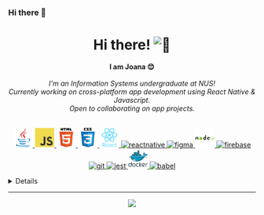 ### Hi there 👋

<!--
**sohjoana/sohjoana** is a ✨ _special_ ✨ repository because its `README.md` (this file) appears on your GitHub profile.

Here are some ideas to get you started:

- 🔭 I’m currently working on ...
- 🌱 I’m currently learning ...
- 👯 I’m looking to collaborate on ...
- 🤔 I’m looking for help with ...
- 💬 Ask me about ...
- 📫 How to reach me: ...
- 😄 Pronouns: ...
- ⚡ Fun fact: ...
-->
<h1 align="center">Hi there! <img src="assets/clinking-glasses_1f942.gif" alt="👋" width="32" height="32"></h1>
    
<p align="center">
        <b>I am Joana 😊</b><br><br>
        <i>
          I'm an Information Systems undergraduate at NUS!<br>
          Currently working on cross-platform app development using React Native & Javascript.<br>
          Open to collaborating on app projects.<br>
        </i><br>
</p> 

<p align="center">
    <a href="https://www.java.com" target="_blank" rel="noreferrer"> <img src="https://raw.githubusercontent.com/devicons/devicon/master/icons/java/java-original.svg" alt="java" width="40" height="40"/> </a>
    <a href="https://developer.mozilla.org/en-US/docs/Web/JavaScript" target="_blank" rel="noreferrer"> <img src="https://raw.githubusercontent.com/devicons/devicon/master/icons/javascript/javascript-original.svg" alt="javascript" width="40" height="40"/> </a>
    <a href="https://www.w3.org/html/" target="_blank" rel="noreferrer"> <img src="https://raw.githubusercontent.com/devicons/devicon/master/icons/html5/html5-original-wordmark.svg" alt="html5" width="40" height="40"/> </a>
    <a href="https://www.w3schools.com/css/" target="_blank" rel="noreferrer"> <img src="https://raw.githubusercontent.com/devicons/devicon/master/icons/css3/css3-original-wordmark.svg" alt="css3" width="40" height="40"/> </a> 
    <a href="https://reactjs.org/" target="_blank" rel="noreferrer"> <img src="https://raw.githubusercontent.com/devicons/devicon/master/icons/react/react-original-wordmark.svg" alt="react" width="40" height="40"/> </a> <a href="https://reactnative.dev/" target="_blank" rel="noreferrer"> <img src="https://reactnative.dev/img/header_logo.svg" alt="reactnative" width="40" height="40"/> </a> 
 <a href="https://www.figma.com/" target="_blank" rel="noreferrer"> <img src="https://www.vectorlogo.zone/logos/figma/figma-icon.svg" alt="figma" width="40" height="40"/> </a> <a href="https://nodejs.org" target="_blank" rel="noreferrer"> <img src="https://raw.githubusercontent.com/devicons/devicon/master/icons/nodejs/nodejs-original-wordmark.svg" alt="nodejs" width="40" height="40"/> </a> <a href="https://firebase.google.com/" target="_blank" rel="noreferrer"> <img src="https://www.vectorlogo.zone/logos/firebase/firebase-icon.svg" alt="firebase" width="40" height="40"/> </a> <a href="https://git-scm.com/" target="_blank" rel="noreferrer"> <img src="https://www.vectorlogo.zone/logos/git-scm/git-scm-icon.svg" alt="git" width="40" height="40"/> </a>    <a href="https://jestjs.io" target="_blank" rel="noreferrer"> <img src="https://www.vectorlogo.zone/logos/jestjsio/jestjsio-icon.svg" alt="jest" width="40" height="40"/> </a> <a href="https://www.docker.com/" target="_blank" rel="noreferrer"> <img src="https://raw.githubusercontent.com/devicons/devicon/master/icons/docker/docker-original-wordmark.svg" alt="docker" width="40" height="40"/> </a> <a href="https://babeljs.io/" target="_blank" rel="noreferrer"> <img src="https://www.vectorlogo.zone/logos/babeljs/babeljs-icon.svg" alt="babel" width="40" height="40"/> </a> 
</p>


    
    
<!-- Details about me :) themes: cobalt, dracula, radical, tokyonight-->
<details>  
<p align="center">
    <a href="https://github.com/sohjoana">
        <img src="http://github-profile-summary-cards.vercel.app/api/cards/profile-details?username=sohjoana&theme=radical" width="800" />
      </a>
      <a href="https://github.com/sohjoana">
        <img src="https://github-readme-streak-stats.herokuapp.com/?user=sohjoana&hide_border=true&card_width=338&theme=radical" width="400"/>
      </a>
      <a href="https://github.com/sohjoana">
        <img src="http://github-profile-summary-cards.vercel.app/api/cards/stats?username=sohjoana&theme=radical" width="400" />
      </a>
      <a href="https://github.com/sohjoana">
        <img src="http://github-profile-summary-cards.vercel.app/api/cards/repos-per-language?username=sohjoana&theme=radical&card_width=450" width="400" />
      </a>
      <a href="https://github.com/sohjoana">
        <img src="http://github-profile-summary-cards.vercel.app/api/cards/productive-time?username=sohjoana&theme=radical&utcOffset=8&card_width=450" width="400" />
      </a>
      <a href="https://github.com/sohjoana">
        <img src="https://github-readme-stats.vercel.app/api/top-langs/?username=sohjoana&langs_count=10&exclude_repo=&card_width=900&hide_border=true&theme=radical" width="800" />
      </a>
</p>
</details>
    
---

    
    
<!-- Profile View Counter-->
<p align="center">
      <a href="https://github.com/sohjoana">
        <img src="https://komarev.com/ghpvc/?username=sohjoana&color=blue&style=flat)" />
      </a>
</p>


  

